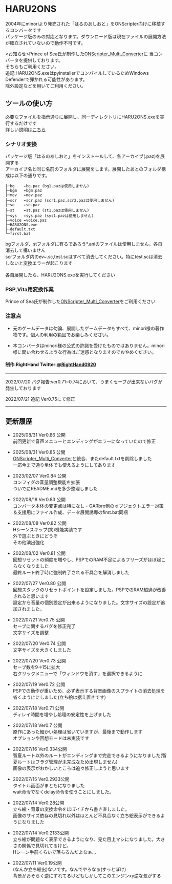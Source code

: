 # HARU2ONS
2004年にminoriより発売された「はるのあしおと」をONScripter向けに移植するコンバータです<br>
 パッケージ版のみの対応となります。ダウンロード版は現在ファイルの展開方法が確立されていないので動作不可です。<br>

<お知らせ>Prince of Sea氏が制作した[ONScripter_Multi_Converter](https://github.com/Prince-of-sea/ONScripter_Multi_Converter)に
当コンバータを提供しております。<br>
そちらもご利用ください。<br>
追記:HARU2ONS.exeはpyinstallerでコンパイルしているためWindows Defenderで弾かれる可能性があります。<br>
除外設定などを用いてご利用ください。


## ツールの使い方
 必要なファイルを指示通りに展開し、同一ディレクトリにHARU2ONS.exeを実行するだけです<br>
 詳しい説明は[こちら](https://ameblo.jp/righthand0920/entry-12754247374.html)

### シナリオ変換
パッケージ版「はるのあしおと」をインストールして、各アーカイブ(.paz)を展開する<br>
アーカイブ名と同じ名前のフォルダに展開をします。展開したあとのフォルダ構成は以下の通りです。
```
├─bg    ←bg.paz (bg1.pazは使用しません)
├─bgm   ←bgm.paz
├─mov   ←mov.paz
├─scr   ←scr.paz (scr1.paz,scr2.pazは使用しません)
├─se    ←se.paz
├─st    ←st.paz (st1.pazは使用しません)
├─sys   ←sys.paz (sys1.pazは使用しません)
├─voice ←voice.paz
├─HARU2ONS.exe
├─default.txt
└─first.bat
```
bgフォルダ、stフォルダに有るであろう*.aniのファイルは使用しません。各自消去して構いません<br>
scrフォルダ内のev~.sc,test.scはすべて消去してください。特にtest.scは消去しないと変換エラーが起こります<br>
<br>
各自展開したら、HARU2ONS.exeを実行してください

### PSP,Vita用変換作業
Prince of Sea氏が制作した[ONScripter_Multi_Converter](https://github.com/Prince-of-sea/ONScripter_Multi_Converter)をご利用ください<br>

### 注意点
 - 元のゲームデータは勿論、展開したゲームデータもすべて、minori様の著作物です。個人の利用の範囲でお楽しみください。

 - 本コンバータはminori様の公式の許諾を受けたものではありません。minori様に問い合わせるような行為はご迷惑となりますのでおやめください。

#### 制作:RightHand Twitter:[@RightHand0920](https://twitter.com/RightHand0920)

---------------------------------------------------------------------------------------------------------------
2022/07/20 バグ報告:ver0.71~0.74において、うまくセーブが出来ないバグが発生しております

2022/07/21 追記 Ver0.75にて修正

---------------------------------------------------------------------------------------------------------------
## 更新履歴
 - 2025/08/31 Ver0.86 公開<br>
 前回更新で音声メニューとエンディングがエラーになっていたので修正<br>

 - 2025/08/31 Ver0.85 公開<br>
 [ONScripter_Multi_Converter](https://github.com/Prince-of-sea/ONScripter_Multi_Converter)と統合、またdefault.txtを削除しました<br>
 一応今まで通り単体でも使えるようにしてあります<br>

 - 2023/02/07 Ver0.84 公開<br>
 コンフィグの音量調整機能を拡張<br>
 ついでにREADME.mdを多少整理しました<br>

 - 2022/08/18 Ver0.83 公開<br>
 コンバータ本体の変更点は特になし・GARbro側のオブジェクトエラー対策＆支援用にファイル作成、データ展開誘導のfirst.bat同梱

 - 2022/08/08 Ver0.82 公開<br>
 Hシーンスキップ(笑)機能実装です<br>
 外で遊ぶときにどうぞ<br>
 その他演出強化<br>

 - 2022/08/02 Ver0.81 公開<br>
 回想リセットの頻度を増やし、PSPでのRAM不足によるフリーズがほぼ起こらなくなりました<br>
 最終ルート終了時に強制終了される不具合を解消しました<br>

 - 2022/07/27 Ver0.80 公開<br>
 回想スタックのリセットポイントを設定しました。PSPでのRAM超過が改善されると思います<br>
 設定から音量の個別設定が出来るようになりました。文字サイズの設定が追加されました。<br>

 - 2022/07/21 Ver0.75 公開<br>
 セーブに関するバグを修正完了<br>
 文字サイズを調整<br>

 - 2022/07/20 Ver0.74 公開<br>
 文字サイズを大きくしました<br>

 - 2022/07/20 Ver0.73 公開<br>
 セーブ数を9→15に拡大<br>
 右クリックメニューで「ウィンドウを消す」を選択できるように<br>

 - 2022/07/19 Ver0.72 公開<br>
 PSPでの動作が重いため、必ず表示する背景画像のスプライトの消去処理を省くようににしました(立ち絵は据え置きです)<br>

 - 2022/07/18 Ver0.71 公開<br>
 ディレイ時間を増やし処理の安定性を上げました<br>

 - 2022/07/18 Ver0.7 公開<br>
 原作にあった細かい処理は省いていますが、最後まで動作します<br>
 オプションや回想モードは未実装です<br>

 - 2022/07/16 Ver0.334公開<br>
 智夏ルート以外のルートがエンディングまで完走できるようになりました(智夏ルートはフラグ管理が未完成なため出現しません)<br>
 画像の表示がおかしいところは追々修正しようと思います<br>

 - 2022/07/15 Ver0.2933公開<br>
 タイトル画面がまともになりました<br>
 wait命令でなくdelay命令を使うことにしました。<br>

 - 2022/07/14 Ver0.28公開<br>
 立ち絵・背景の変換命令をほぼイチから書き直しました。<br>
 画像のサイズ依存の見切れ以外はほとんど不具合なく立ち絵表示ができるようになりました<br>

 - 2022/07/14 Ver0.2133公開<br>
 立ち絵が問題なく表示できるようになり、見た目上マシになりました。大きさの関係で見切れてるけど。<br>
 Hシーン手前くらいで落ちるんだよなぁ…<br>

 - 2022/07/11 Ver0.19公開<br>
 (なんか立ち絵出)ないです。なんでやろなぁ(すっとぼけ)<br>
 背景がおそらく逆にずれてるけどもしかしてこのエンジンxy逆な気がする<br>
